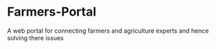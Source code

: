 # Farmers-Portal
A web portal for connecting farmers and agriculture experts and hence solving there issues

